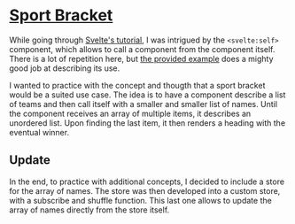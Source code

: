 # [Sport Bracket](https://svelte.dev/repl/4941cafa6eee409d947716816190222f)

While going through [Svelte's tutorial](https://svelte.dev/tutorial), I was intrigued by the `<svelte:self>` component, which allows to call a component from the component itself. There is a lot of repetition here, but [the provided example](https://svelte.dev/tutorial/svelte-self) does a mighty good job at describing its use.

I wanted to practice with the concept and thougth that a sport bracket would be a suited use case. The idea is to have a component describe a list of teams and then call itself with a smaller and smaller list of names. Until the component receives an array of multiple items, it describes an unordered list. Upon finding the last item, it then renders a heading with the eventual winner.

## Update

In the end, to practice with additional concepts, I decided to include a store for the array of names. The store was then developed into a custom store, with a subscribe and shuffle function. This last one allows to update the array of names directly from the store itself.
